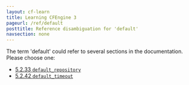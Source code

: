 ```yaml
---
layout: cf-learn
title: Learning CFEngine 3
pageurl: /ref/default
posttitle: Reference disambiguation for 'default'
navsection: none
---
```


The term 'default' could refer to several sections in the documentation. Please choose one:

- [5.2.33 <code>default_repository</code>](https://cfengine.com/manuals/cf3-reference.html#default_repository-in-agent)
- [5.2.42 <code>default_timeout</code>](https://cfengine.com/manuals/cf3-reference.html#default_timeout-in-agent)
